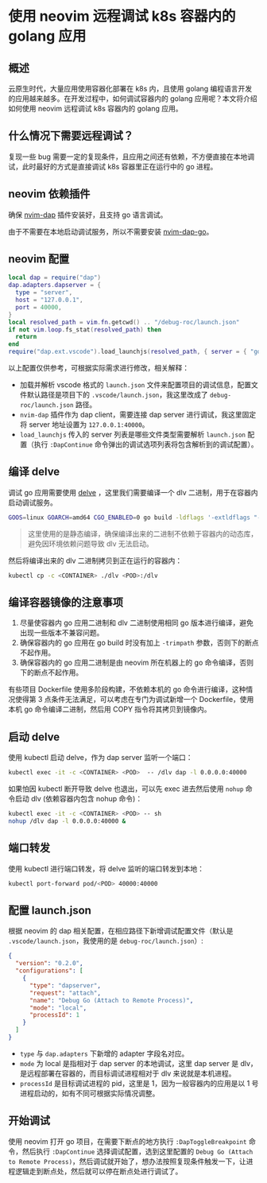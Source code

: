 # 使用 neovim 远程调试 k8s 容器内的 golang 应用

## 概述

云原生时代，大量应用使用容器化部署在 k8s 内，且使用 golang 编程语言开发的应用越来越多。在开发过程中，如何调试容器内的 golang 应用呢？本文将介绍如何使用 neovim 远程调试 k8s 容器内的 golang 应用。

## 什么情况下需要远程调试？

复现一些 bug 需要一定的复现条件，且应用之间还有依赖，不方便直接在本地调试，此时最好的方式是直接调试 k8s 容器里正在运行中的 go 进程。

## neovim 依赖插件

确保 [nvim-dap](https://github.com/mfussenegger/nvim-dap) 插件安装好，且支持 go 语言调试。

由于不需要在本地启动调试服务，所以不需要安装 [nvim-dap-go](https://github.com/leoluz/nvim-dap-go)。

## neovim 配置

```lua
local dap = require("dap")
dap.adapters.dapserver = {
  type = "server",
  host = "127.0.0.1",
  port = 40000,
}
local resolved_path = vim.fn.getcwd() .. "/debug-roc/launch.json"
if not vim.loop.fs_stat(resolved_path) then
  return
end
require("dap.ext.vscode").load_launchjs(resolved_path, { server = { "go" } })
```

以上配置仅供参考，可根据实际需求进行修改，相关解释：

* 加载并解析 vscode 格式的 `launch.json` 文件来配置项目的调试信息，配置文件默认路径是项目下的 `.vscode/launch.json`，我这里改成了 `debug-roc/launch.json` 路径。
* `nvim-dap` 插件作为 dap client，需要连接 dap server 进行调试，我这里固定将 server 地址设置为 `127.0.0.1:40000`。
* `load_launchjs` 传入的 server 列表是哪些文件类型需要解析 `launch.json` 配置（执行 `:DapContinue` 命令弹出的调试选项列表将包含解析到的调试配置）。

##  编译 delve

调试 go 应用需要使用 [delve](https://github.com/go-delve/delve) ，这里我们需要编译一个 dlv 二进制，用于在容器内启动调试服务。

```bash
GOOS=linux GOARCH=amd64 CGO_ENABLED=0 go build -ldflags '-extldflags "-static"'
```

> 这里使用的是静态编译，确保编译出来的二进制不依赖于容器内的动态库，避免因环境依赖问题导致 dlv 无法启动。

然后将编译出来的 dlv 二进制拷贝到正在运行的容器内：

```bash
kubectl cp -c <CONTAINER> ./dlv <POD>:/dlv
```

## 编译容器镜像的注意事项

1. 尽量使容器内 go 应用二进制和 dlv 二进制使用相同 go 版本进行编译，避免出现一些版本不兼容问题。
2. 确保容器内的 go 应用在 go build 时没有加上 `-trimpath` 参数，否则下的断点不起作用。
3. 确保容器内的 go 应用二进制是由 neovim 所在机器上的 go 命令编译，否则下的断点不起作用。

有些项目 Dockerfile 使用多阶段构建，不依赖本机的 go 命令进行编译，这种情况使得第 3 点条件无法满足，可以考虑在专门为调试新增一个 Dockerfile，使用本机 go 命令编译二进制，然后用 COPY 指令将其拷贝到镜像内。

## 启动 delve

使用 kubectl 启动 delve，作为 dap server 监听一个端口：

```bash
kubectl exec -it -c <CONTAINER> <POD>  -- /dlv dap -l 0.0.0.0:40000
```

如果怕因 kubectl 断开导致 delve 也退出，可以先 exec 进去然后使用 `nohup` 命令启动 dlv (依赖容器内包含 nohup 命令)：

```bash
kubectl exec -it -c <CONTAINER> <POD> -- sh
nohup /dlv dap -l 0.0.0.0:40000 &
```

## 端口转发

使用 kubectl 进行端口转发，将 delve 监听的端口转发到本地：

```bash
kubectl port-forward pod/<POD> 40000:40000
```

## 配置 launch.json

根据 neovim 的 dap 相关配置，在相应路径下新增调试配置文件（默认是 `.vscode/launch.json`，我使用的是 `debug-roc/launch.json`）:

```json showLineNumbers title="launch.json"
{
  "version": "0.2.0",
  "configurations": [
    {
      "type": "dapserver",
      "request": "attach",
      "name": "Debug Go (Attach to Remote Process)",
      "mode": "local",
      "processId": 1
    }
  ]
}
```

* `type` 与 `dap.adapters` 下新增的 adapter 字段名对应。
* `mode` 为 local 是指相对于 dap server 的本地调试，这里 dap server 是 dlv，是远程部署在容器的，而目标调试进程相对于 dlv 来说就是本机进程。
* `processId` 是目标调试进程的 pid，这里是 1，因为一般容器内的应用是以 1 号进程启动的，如有不同可根据实际情况调整。

## 开始调试

使用 neovim 打开 go 项目，在需要下断点的地方执行 `:DapToggleBreakpoint` 命令，然后执行 `:DapContinue` 选择调试配置，选到这里配置的 `Debug Go (Attach to Remote Process)`，然后调试就开始了，想办法按照复现条件触发一下，让进程逻辑走到断点处，然后就可以停在断点处进行调试了。
